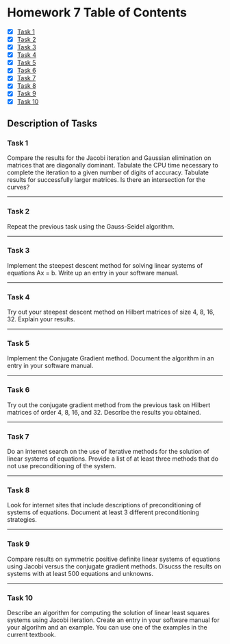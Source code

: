 # Homework 7 Table of Contents

- [x] [Task 1](./HW7Task1Report.md)
- [x] [Task 2](./HW7Task2Report.md)
- [x] [Task 3](./Software_Manual/steepest_descent.md)
- [x] [Task 4](./HW7Task4Report.md)
- [x] [Task 5](./Software_Manual/cg_method.md)
- [x] [Task 6](./HW7Task6Report.md) 
- [x] [Task 7](./HW7Task7Report.md)
- [x] [Task 8](./HW7Task8Report.md)
- [x] [Task 9](./HW7Task9Report.md)
- [x] [Task 10](./Software_Manual/ls_solvejacobi.md)

## Description of Tasks

### Task 1
Compare the results for the Jacobi iteration and Gaussian elimination on matrices that are diagonally dominant. Tabulate the CPU time necessary to complete the iteration to a given number of digits of accuracy. Tabulate results for successfully larger matrices. Is there an intersection for the curves?

------

### Task 2
Repeat the previous task using the Gauss-Seidel algorithm.

------

### Task 3
Implement the steepest descent method for solving linear systems of equations Ax = b. Write up an entry in your software manual.

------

### Task 4
Try out your steepest descent method on Hilbert matrices of size 4, 8, 16, 32. Explain your results.

------

### Task 5

Implement the Conjugate Gradient method. Document the algorithm in an entry in your software manual.

------

### Task 6

Try out the conjugate gradient method from the previous task on Hilbert matrices of order 4, 8, 16, and 32. Describe the results you obtained.

------

### Task 7

Do an internet search on the use of iterative methods for the solution of linear systems of equations. Provide a list of at least three methods that do not use preconditioning of the system.

------

### Task 8

Look for internet sites that include descriptions of preconditioning of systems of equations. Document at least 3 different preconditioning strategies.

------

### Task 9

Compare results on symmetric positive definite linear systems of equations using Jacobi versus the conjugate gradient methods. Disucss the results on systems with at least 500 equations and unknowns.

------

### Task 10

Describe an algorithm for computing the solution of linear least squares systems using Jacobi iteration. Create an entry in your software manual for your algorihm and an example. You can use one of the examples in the current textbook.